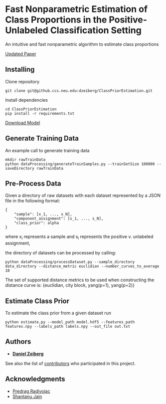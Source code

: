 # Fast Nonparametric Estimation of Class Proportions in the Positive-Unlabeled Classification Setting

An intuitive and fast nonparametric algorithm to estimate class proportions

[Updated Paper](./ClassPriorEstimationAAAI.pdf)

## Installing

Clone repository

```
git clone git@github.ccs.neu.edu:dzeiberg/ClassPriorEstimation.git
```

Install dependencies

```
cd ClassPriorEstimation
pip install -r requirements.txt
```

[Download Model](https://drive.google.com/open?id=1C3-11IXNyB9k7pA-ix1n14tfbeO_oy3N)

## Generate Training Data
An example call to generate training data
```
mkdir rawTrainData
python dataProcessing/generateTrainSamples.py --trainSetSize 100000 --saveDirectory rawTrainData
```

## Pre-Process Data
Given a directory of raw datasets with each dataset represented by a JSON file in the following format:

```
{
	"sample": [x_1, ..., x_N],
	"component_assignment": [s_1, ..., s_N],
	"class_prior": alpha
}
```
where x<sub>i</sub> represents a sample and s<sub>i</sub> represents the positive v. unlabeled assignment,

the directory of datasets can be processed by calling:

```
python dataProcessing/processDataset.py --sample_directory data_directory --distance_metric euclidian --number_curves_to_average 10
```
The set of supported distance metrics to be used when constructing the distance curve is: {euclidian, city block, yang(p=1), yang(p=2)}


## Estimate Class Prior
To estimate the class prior from a given dataset run
```
python estimate.py --model_path model.hdf5 --features_path features.npy --labels_path labels.npy --out_file out.txt
``` 

## Authors

* [**Daniel Zeiberg**](https://dzeiberg.github.io)

See also the list of [contributors](https://github.ccs.neu.edu/dzeiberg/ClassPriorEstimation/graphs/contributors) who participated in this project.

## Acknowledgments

* [Predrag Radivojac](https://www.ccs.neu.edu/home/radivojac/)
* [Shantanu Jain](https://www.khoury.northeastern.edu/people/jain-shantanu/)

